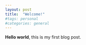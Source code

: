 ```yaml
---
layout: post
title:  "Welcome!"
#tags: personal
#categories: general
---
```


**Hello world**, this is my first blog post.
